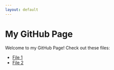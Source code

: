 ```yaml
---
layout: default
---
```


# My GitHub Page

Welcome to my GitHub Page! Check out these files:

- [File 1](ssanchisb-PAC1.html)
- [File 2](ssanchisb-PAC1.RMD)

